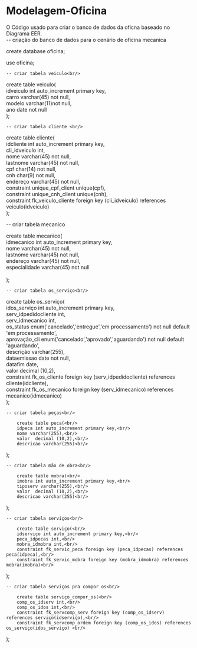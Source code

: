 # Modelagem-Oficina
O Código usado para criar o banco de dados da oficna baseado no Diagrama EER.<br/>
-- criação do banco de dados para o cenário de oficina mecanica<br/>


create database oficina;<br/>

use oficina;<br/>

    -- criar tabela veiculo<br/>
   
create table veiculo(<br/>
		idveiculo int auto_increment primary key,<br/>
        carro varchar(45) not null,<br/>
        modelo varchar(11)not null,<br/>
        ano date not null<br/>
); <br/>       

	-- criar tabela cliente <br/>
    
create table cliente(<br/>
		idcliente int auto_increment primary key,<br/>
        cli_idveiculo int,<br/>
        nome varchar(45) not null,<br/>
        lastnome varchar(45) not null,<br/>
        cpf char(14) not null,<br/>
        cnh char(9) not null,<br/>
        endereço varchar(45) not null,<br/>
        constraint unique_cpf_client unique(cpf),<br/>
        constraint unique_cnh_client unique(cnh),<br/>
        constraint fk_veiculo_cliente foreign key (cli_idveiculo) references veiculo(idveiculo)<br/>
);<br/>

-- criar tabela mecanico<br/>

create table mecanico(<br/>
		idmecanico int auto_increment primary key,<br/>
        nome varchar(45) not null,<br/>
        lastnome varchar(45) not null,<br/>
        endereço varchar(45) not null,<br/>
        especialidade varchar(45) not null  <br/>     
);<br/>

	-- criar tabela os_serviço<br/>

create table os_serviço(<br/>
		idos_serviço int auto_increment primary key,<br/>
        serv_idpedidocliente int,<br/>
        serv_idmecanico int,<br/>
        os_status enum('cancelado','entregue','em processamento') not null default 'em processamento',<br/>
        aprovação_cli enum('cancelado','aprovado','aguardando') not null default 'aguardando',<br/>
        descrição varchar(255),<br/>
        dataemissao date not null,	<br/>
        datafim date,	<br/>
        valor decimal (10,2),<br/>
        constraint fk_os_cliente foreign key (serv_idpedidocliente) references cliente(idcliente),<br/>
        constraint fk_os_mecanico foreign key (serv_idmecanico) references mecanico(idmecanico)<br/>
	); <br/>

	-- criar tabela peças<br/>
    
        create table peca(<br/>
		idpeca int auto_increment primary key,<br/>
        nome varchar(255),<br/>
        valor  decimal (10,2),<br/>
        descricao varchar(255)<br/>
); <br/>

	-- criar tabela mão de obra<br/>
    
        create table mobra(<br/>
		imobra int auto_increment primary key,<br/>
        tiposerv varchar(255),<br/>
        valor  decimal (10,2),<br/>
        descricao varchar(255)<br/>
); <br/>


	-- criar tabela serviços<br/>
    
        create table serviço(<br/>
		idserviço int auto_increment primary key,<br/>
        peca_idpecas int,<br/>
        mobra_idmobra int,<br/>
        constraint fk_servic_peca foreign key (peca_idpecas) references peca(idpeca),<br/>
        constraint fk_servic_mobra foreign key (mobra_idmobra) references mobra(imobra)<br/>
); <br/>

	-- criar tabela serviços pra compor os<br/>
    
        create table serviço_compor_os(<br/>
		comp_os_idserv int,<br/>
        comp_os_idos int,<br/>
        constraint fk_servcomp_serv foreign key (comp_os_idserv) references serviço(idserviço),<br/>
        constraint fk_servcomp_ordem foreign key (comp_os_idos) references os_serviço(idos_serviço) <br/>
);  <br/>
